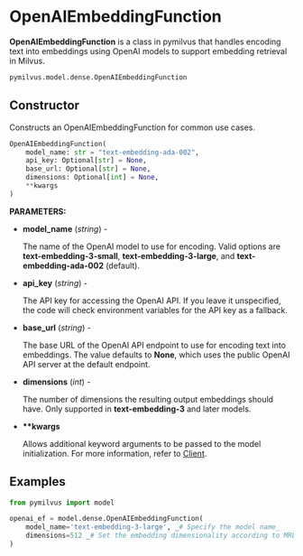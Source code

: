 # OpenAIEmbeddingFunction

__OpenAIEmbeddingFunction__ is a class in pymilvus that handles encoding text into embeddings using OpenAI models to support embedding retrieval in Milvus.

```python
pymilvus.model.dense.OpenAIEmbeddingFunction
```

## Constructor

Constructs an OpenAIEmbeddingFunction for common use cases.

```python
OpenAIEmbeddingFunction(
    model_name: str = "text-embedding-ada-002", 
    api_key: Optional[str] = None,
    base_url: Optional[str] = None,
    dimensions: Optional[int] = None,
    **kwargs
)
```

__PARAMETERS:__

- __model_name__ (_string_) -

    The name of the OpenAI model to use for encoding. Valid options are __text-embedding-3-small__, __text-embedding-3-large__, and __text-embedding-ada-002__ (default).

- __api_key__ (_string_) -

    The API key for accessing the OpenAI API. If you leave it unspecified, the code will check environment variables for the API key as a fallback.

- __base_url__ (_string_) -

    The base URL of the OpenAI API endpoint to use for encoding text into embeddings. The value defaults to __None__, which uses the public OpenAI API server at the default endpoint.

- __dimensions__ (_int_) -

    The number of dimensions the resulting output embeddings should have. Only supported in __text-embedding-3__ and later models.

- __**kwargs__

    Allows additional keyword arguments to be passed to the model initialization. For more information, refer to [Client](https://github.com/openai/openai-python/blob/main/src/openai/_client.py).

## Examples

```python
from pymilvus import model

openai_ef = model.dense.OpenAIEmbeddingFunction(
    model_name='text-embedding-3-large', _# Specify the model name_
    dimensions=512 _# Set the embedding dimensionality according to MRL feature._
)
```

